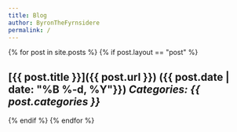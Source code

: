 ```yaml
---
title: Blog
author: ByronTheFyrnsidere
permalink: /
---
```


{% for post in site.posts %}
{% if post.layout == "post" %}
## [{{ post.title }}]({{ post.url }}) ({{ post.date | date: "%B %-d, %Y"}}) *Categories: {{ post.categories }}*
{% endif %}
{% endfor %}
